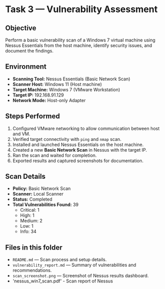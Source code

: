 # Task 3 — Vulnerability Assessment

## Objective
Perform a basic vulnerability scan of a Windows 7 virtual machine using Nessus Essentials from the host machine, identify security issues, and document the findings.

## Environment
- **Scanning Tool:** Nessus Essentials (Basic Network Scan)
- **Scanner Host:** Windows 11 (Host machine)
- **Target Machine:** Windows 7 (VMware Workstation)
- **Target IP:** 192.168.91.129
- **Network Mode:** Host-only Adapter

## Steps Performed
1. Configured VMware networking to allow communication between host and VM.
2. Verified target connectivity with `ping` and `nmap` scan.
3. Installed and launched Nessus Essentials on the host machine.
4. Created a new **Basic Network Scan** in Nessus with the target IP.
5. Ran the scan and waited for completion.
6. Exported results and captured screenshots for documentation.

## Scan Details
- **Policy:** Basic Network Scan
- **Scanner:** Local Scanner
- **Status:** Completed
- **Total Vulnerabilities Found:** 39  
  - Critical: 1
  - High: 1
  - Medium: 2
  - Low: 1
  - Info: 34

## Files in this folder
- `README.md` — Scan process and setup details.
- `vulnerability_report.md` — Summary of vulnerabilities and recommendations.
- `scan_screenshot.png` — Screenshot of Nessus results dashboard.
- 'nessus_win7_scan.pdf' - Scan report of Nessus




